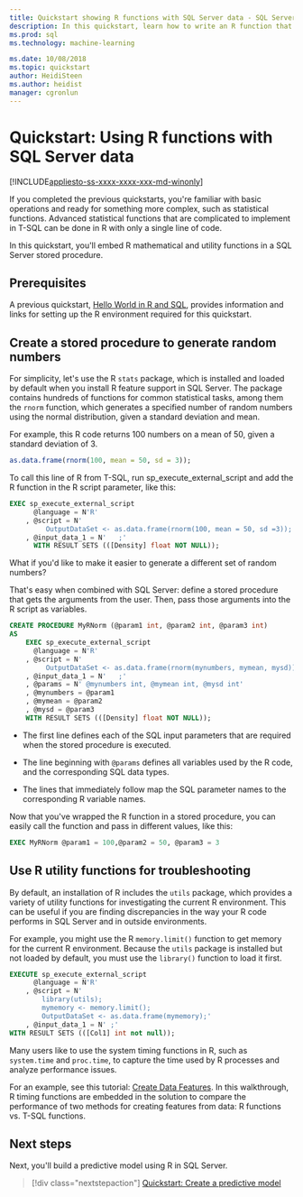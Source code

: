 ```yaml
---
title: Quickstart showing R functions with SQL Server data - SQL Server Machine Learning
description: In this quickstart, learn how to write an R function that uses SQL Server data.
ms.prod: sql
ms.technology: machine-learning

ms.date: 10/08/2018  
ms.topic: quickstart
author: HeidiSteen
ms.author: heidist
manager: cgronlun
---
```

# Quickstart: Using R functions with SQL Server data
[!INCLUDE[appliesto-ss-xxxx-xxxx-xxx-md-winonly](../../includes/appliesto-ss-xxxx-xxxx-xxx-md-winonly.md)]

If you completed the previous quickstarts, you're familiar with basic operations and ready for something more complex, such as statistical functions. Advanced statistical functions that are complicated to implement in T-SQL can be done in R with only a single line of code.

In this quickstart, you'll embed R mathematical and utility functions in a SQL Server stored procedure.

## Prerequisites

A previous quickstart, [Hello World in R and SQL](rtsql-using-r-code-in-transact-sql-quickstart.md), provides information and links for setting up the R environment required for this quickstart.

## Create a stored procedure to generate random numbers

For simplicity, let's use the R `stats` package, which is installed and loaded by default when you install R feature support in SQL Server. The package contains hundreds of functions for common statistical tasks, among them the `rnorm` function, which generates a specified number of random numbers using the normal distribution, given a standard deviation and mean.

For example, this R code returns 100 numbers on a mean of 50, given a standard deviation of 3.

```R
as.data.frame(rnorm(100, mean = 50, sd = 3));
```

To call this line of R from T-SQL, run sp_execute_external_script and add the R function in the R script parameter, like this:

```sql
EXEC sp_execute_external_script
      @language = N'R'
    , @script = N'
         OutputDataSet <- as.data.frame(rnorm(100, mean = 50, sd =3));'
    , @input_data_1 = N'   ;'
      WITH RESULT SETS (([Density] float NOT NULL));
```

What if you'd like to make it easier to generate a different set of random numbers?

That's easy when combined with SQL Server: define a stored procedure that gets the arguments from the user. Then, pass those arguments into the R script as variables.

```sql
CREATE PROCEDURE MyRNorm (@param1 int, @param2 int, @param3 int)
AS
    EXEC sp_execute_external_script
      @language = N'R'
    , @script = N'
	     OutputDataSet <- as.data.frame(rnorm(mynumbers, mymean, mysd));'
    , @input_data_1 = N'   ;'
	, @params = N' @mynumbers int, @mymean int, @mysd int'
	, @mynumbers = @param1
	, @mymean = @param2
	, @mysd = @param3
    WITH RESULT SETS (([Density] float NOT NULL));
```

+ The first line defines each of the SQL input parameters that are required when the stored procedure is executed.

+ The line beginning with `@params` defines all variables used by the R code, and the corresponding SQL data types.

+ The lines that immediately follow map the SQL parameter names to the corresponding R variable names.

Now that you've wrapped the R function in a stored procedure, you can easily call the function and pass in different values, like this:

```sql
EXEC MyRNorm @param1 = 100,@param2 = 50, @param3 = 3
```

## Use R utility functions for troubleshooting

By default, an installation of R includes the `utils` package, which provides a variety of utility functions for investigating the current R environment. This can be useful if you are finding discrepancies in the way your R code performs in SQL Server and in outside environments.

For example, you might use the R `memory.limit()` function to get memory for the current R environment. Because the `utils` package is installed but not loaded by default, you must use the `library()` function to load it first.

```sql
EXECUTE sp_execute_external_script
      @language = N'R'
    , @script = N'
        library(utils);
        mymemory <- memory.limit();
        OutputDataSet <- as.data.frame(mymemory);'
    , @input_data_1 = N' ;'
WITH RESULT SETS (([Col1] int not null));
```

Many users like to use the system timing functions in R, such as `system.time` and `proc.time`,  to capture the time used by R processes and analyze performance issues.

For an example, see this tutorial: [Create Data Features](../tutorials/walkthrough-create-data-features.md). In this walkthrough, R timing functions are embedded in the solution to compare the performance of two methods for creating features from data: R functions vs. T-SQL functions.

## Next steps

Next, you'll build a predictive model using R in SQL Server.

> [!div class="nextstepaction"]
> [Quickstart: Create a predictive model](rtsql-create-a-predictive-model-r.md)
